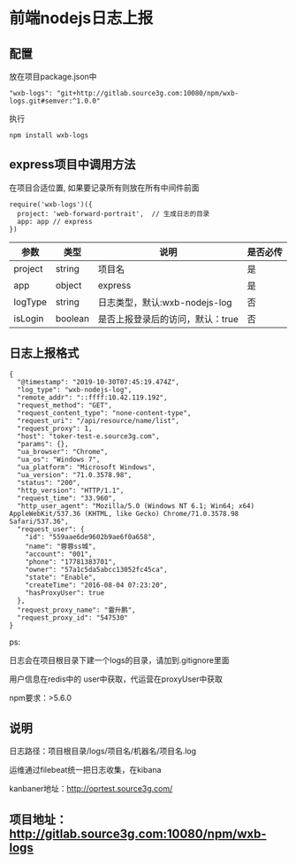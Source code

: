 # 前端nodejs日志上报

## 配置
放在项目package.json中
```
"wxb-logs": "git+http://gitlab.source3g.com:10080/npm/wxb-logs.git#semver:^1.0.0"
```

执行

```
npm install wxb-logs

```

## express项目中调用方法

在项目合适位置, 如果要记录所有则放在所有中间件前面

```
require('wxb-logs')({
  project: 'web-forward-portrait',  // 生成日志的目录
  app: app // express
})
```

参数|类型|说明|是否必传
---|---|---|---
project|string|项目名|是
app|object|express|是
logType|string|日志类型，默认:wxb-nodejs-log|否
isLogin|boolean|是否上报登录后的访问，默认：true|否
## 日志上报格式

```
{
  "@timestamp": "2019-10-30T07:45:19.474Z",
  "log_type": "wxb-nodejs-log",
  "remote_addr": "::ffff:10.42.119.192",
  "request_method": "GET",
  "request_content_type": "none-content-type",
  "request_uri": "/api/resource/name/list",
  "request_proxy": 1,
  "host": "toker-test-e.source3g.com",
  "params": {},
  "ua_browser": "Chrome",
  "ua_os": "Windows 7",
  "ua_platform": "Microsoft Windows",
  "ua_version": "71.0.3578.98",
  "status": "200",
  "http_version": "HTTP/1.1",
  "request_time": "33.960",
  "http_user_agent": "Mozilla/5.0 (Windows NT 6.1; Win64; x64) AppleWebKit/537.36 (KHTML, like Gecko) Chrome/71.0.3578.98 Safari/537.36",
  "request_user": {
    "id": "559aae6de9602b9ae6f0a658",
    "name": "蓉蓉ss城",
    "account": "001",
    "phone": "17781383701",
    "owner": "57a1c5da5abcc13052fc45ca",
    "state": "Enable",
    "createTime": "2016-08-04 07:23:20",
    "hasProxyUser": true
  },
  "request_proxy_name": "雷升鹏",
  "request_proxy_id": "547530"
}
```

ps:

日志会在项目根目录下建一个logs的目录，请加到.gitignore里面

用户信息在redis中的 user中获取，代运营在proxyUser中获取

npm要求：>5.6.0

## 说明

日志路径：项目根目录/logs/项目名/机器名/项目名.log

运维通过filebeat统一把日志收集，在kibana


kanbaner地址：http://oprtest.source3g.com/



## 项目地址：http://gitlab.source3g.com:10080/npm/wxb-logs



